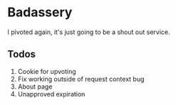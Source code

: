 Badassery
========

I pivoted again, it's just going to be a shout out service.

Todos
-----
1. Cookie for upvoting
2. Fix working outside of request context bug
3. About page
4. Unapproved expiration
